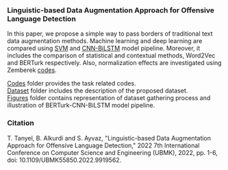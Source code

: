 ### Linguistic-based Data Augmentation Approach for Offensive Language Detection

In this paper, we propose a simple way to pass borders of traditional text data augmentation methods. Machine learning and deep learning are compared using [SVM](https://github.com/toygarr/lingda/blob/main/Codes/svm.ipynb) and [CNN-BiLSTM](https://github.com/toygarr/lingda/blob/main/Codes/berturk_cnn_bilstm.ipynb) model pipeline. Moreover, it includes the comparison of statistical and contextual methods, Word2Vec and BERTurk respectively. Also, normalization effects are investigated using Zemberek [codes](https://github.com/toygarr/lingda/tree/main/Codes/normalization).



[Codes](https://github.com/toygarr/lingda/tree/main/Codes) folder provides the task related codes. <br/>
[Dataset](https://github.com/toygarr/lingda/tree/main/Dataset) folder includes the description of the proposed dataset. <br/>
[Figures](https://github.com/toygarr/lingda/tree/main/Figures) folder contains representation of dataset gathering process and illustration of BERTurk-CNN-BiLSTM model pipeline. <br/>

### Citation

T. Tanyel, B. Alkurdi and S. Ayvaz, "Linguistic-based Data Augmentation Approach for Offensive Language Detection," 2022 7th International Conference on Computer Science and Engineering (UBMK), 2022, pp. 1-6, doi: 10.1109/UBMK55850.2022.9919562.
